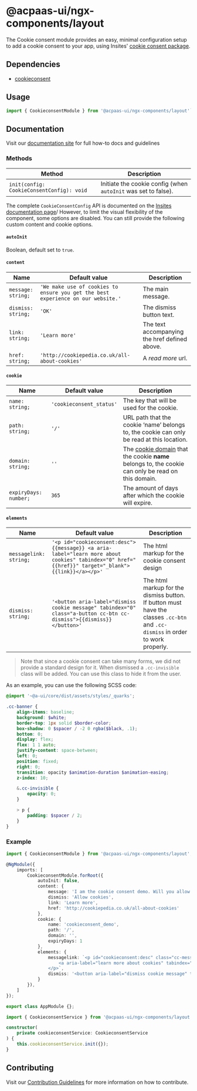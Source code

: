 # @acpaas-ui/ngx-components/layout

The Cookie consent module provides an easy, minimal configuration setup to add a cookie consent to your app, using Insites' [cookie consent package](https://cookieconsent.insites.com).

## Dependencies

- [cookieconsent](https://cookieconsent.insites.com)

## Usage

```typescript
import { CookieconsentModule } from '@acpaas-ui/ngx-components/layout'`;
```

## Documentation

Visit our [documentation site](https://acpaas-ui.digipolis.be/) for full how-to docs and guidelines

### Methods

| Method         | Description |
| -----------    | -------------------------- |
| `init(config: CookieConsentConfig): void` | Initiate the cookie config (when `autoInit` was set to false). |

The complete `CookieConsentConfig` API is documented on the [Insites documentation page](https://cookieconsent.insites.com/documentation/javascript-api/)/ However, to limit the visual flexibility of the component, some options are disabled. You can still provide the following custom content and cookie options.

#### `autoInit`

Boolean, default set to `true`.

#### `content`

| Name         | Default value | Description |
| -----------  | ------ | -------------------------- |
| `message: string;` | `'We make use of cookies to ensure you get the best experience on our website.'` | The main message. |
| `dismiss: string;` | `'OK'` | The dismiss button text. |
| `link: string;` | `'Learn more'` | The text accompanying the href defined above. |
| `href: string;` | `'http://cookiepedia.co.uk/all-about-cookies'` | A *read more* url. |

#### `cookie`

| Name         | Default value | Description |
| -----------  | ------ | -------------------------- |
| `name: string;` | `'cookieconsent_status'` | The key that will be used for the cookie. |
| `path: string;` | `'/'` | URL path that the cookie ‘name’ belongs to, the cookie can only be read at this location. |
| `domain: string;` | `''` | The [cookie domain](http://erik.io/blog/2014/03/04/definitive-guide-to-cookie-domains/) that the cookie **name** belongs to, the cookie can only be read on this domain. |
| `expiryDays: number;` | `365` | The amount of days after which the cookie will expire. |

#### `elements`

| Name         | Default value | Description |
| -----------  | ------ | -------------------------- |
| `messagelink: string;` | `'<p id="cookieconsent:desc">{{message}} <a aria-label="learn more about cookies" tabindex="0" href="{{href}}" target="_blank">{{link}}</a></p>'` | The html markup for the cookie consent design |
| `dismiss: string;` | `'<button aria-label="dismiss cookie message" tabindex="0" class="a-button cc-btn cc-dismiss">{{dismiss}}</button>'` | The html markup for the dismiss button. If button must have the classes `.cc-btn` and `.cc-dismiss` in order to work properly. |

> Note that since a cookie consent can take many forms, we did not provide a standard design for it. When dismissed a <code>.cc-invisible</code> class will be added. You can use this class to hide it from the user.

As an example, you can use the following SCSS code:

```scss
@import '~@a-ui/core/dist/assets/styles/_quarks';

.cc-banner {
	align-items: baseline;
	background: $white;
	border-top: 1px solid $border-color;
	box-shadow: 0 $spacer / -2 0 rgba($black, .1);
	bottom: 0;
	display: flex;
	flex: 1 1 auto;
	justify-content: space-between;
	left: 0;
	position: fixed;
	right: 0;
	transition: opacity $animation-duration $animation-easing;
	z-index: 10;

	&.cc-invisible {
		opacity: 0;
	}

	> p {
		padding: $spacer / 2;
	}
}
```

### Example

```typescript
import { CookieconsentModule } from '@acpaas-ui/ngx-components/layout';

@NgModule({
	imports: [
		CookieconsentModule.forRoot({
			autoInit: false,
			content: {
				message: 'I am the cookie consent demo. Will you allow my cookies?',
				dismiss: 'Allow cookies',
				link: 'Learn more',
				href: 'http://cookiepedia.co.uk/all-about-cookies'
			},
			cookie: {
				name: 'cookieconsent_demo',
				path: '/',
				domain: '',
				expiryDays: 1
			},
			elements: {
				messagelink: `<p id="cookieconsent:desc" class="cc-message">{{message}}
					<a aria-label="learn more about cookies" tabindex="0" href="{{href}}" target="_blank" class="cc-link">{{link}}</a>
				</p>`,
				dismiss: '<button aria-label="dismiss cookie message" tabindex="0" class="a-button cc-btn cc-dismiss">{{dismiss}}</button>'
			}
		}),
	]
});

export class AppModule {};
```

```typescript
import { CookieconsentService } from '@acpaas-ui/ngx-components/layout';

constructor(
	private cookieconsentService: CookieconsentService
) {
	this.cookieconsentService.init({});
}
```

## Contributing

Visit our [Contribution Guidelines](../../../../../CONTRIBUTING.md) for more information on how to contribute.
